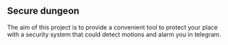 ## Secure dungeon

The aim of this project is to provide a convenient tool to protect your place with a security system that could detect motions and alarm you in telegram.
 